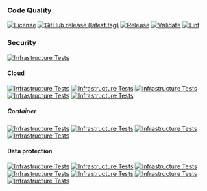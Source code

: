 ### Code Quality
[![License](https://img.shields.io/github/license/geekcell/terraform-aws-label)](https://github.com/geekcell/terraform-aws-label/blob/master/LICENSE)
[![GitHub release (latest tag)](https://img.shields.io/github/v/release/geekcell/terraform-aws-label?logo=github&sort=semver)](https://github.com/geekcell/terraform-aws-label/releases)
[![Release](https://github.com/geekcell/terraform-aws-label/actions/workflows/release.yaml/badge.svg)](https://github.com/geekcell/terraform-aws-label/actions/workflows/release.yaml)
[![Validate](https://github.com/geekcell/terraform-aws-label/actions/workflows/validate.yaml/badge.svg)](https://github.com/geekcell/terraform-aws-label/actions/workflows/validate.yaml)
[![Lint](https://github.com/geekcell/terraform-aws-label/actions/workflows/linter.yaml/badge.svg)](https://github.com/geekcell/terraform-aws-label/actions/workflows/linter.yaml)

### Security
[![Infrastructure Tests](https://www.bridgecrew.cloud/badges/github/geekcell/terraform-aws-label/general)](https://www.bridgecrew.cloud/link/badge?vcs=github&fullRepo=geekcell%2Fterraform-aws-label&benchmark=INFRASTRUCTURE+SECURITY)

#### Cloud
[![Infrastructure Tests](https://www.bridgecrew.cloud/badges/github/geekcell/terraform-aws-label/cis_aws)](https://www.bridgecrew.cloud/link/badge?vcs=github&fullRepo=geekcell%2Fterraform-aws-label&benchmark=CIS+AWS+V1.2)
[![Infrastructure Tests](https://www.bridgecrew.cloud/badges/github/geekcell/terraform-aws-label/cis_aws_13)](https://www.bridgecrew.cloud/link/badge?vcs=github&fullRepo=geekcell%2Fterraform-aws-label&benchmark=CIS+AWS+V1.3)
[![Infrastructure Tests](https://www.bridgecrew.cloud/badges/github/geekcell/terraform-aws-label/cis_azure)](https://www.bridgecrew.cloud/link/badge?vcs=github&fullRepo=geekcell%2Fterraform-aws-label&benchmark=CIS+AZURE+V1.1)
[![Infrastructure Tests](https://www.bridgecrew.cloud/badges/github/geekcell/terraform-aws-label/cis_azure_13)](https://www.bridgecrew.cloud/link/badge?vcs=github&fullRepo=geekcell%2Fterraform-aws-label&benchmark=CIS+AZURE+V1.3)
[![Infrastructure Tests](https://www.bridgecrew.cloud/badges/github/geekcell/terraform-aws-label/cis_gcp)](https://www.bridgecrew.cloud/link/badge?vcs=github&fullRepo=geekcell%2Fterraform-aws-label&benchmark=CIS+GCP+V1.1)

##### Container
[![Infrastructure Tests](https://www.bridgecrew.cloud/badges/github/geekcell/terraform-aws-label/cis_kubernetes_16)](https://www.bridgecrew.cloud/link/badge?vcs=github&fullRepo=geekcell%2Fterraform-aws-label&benchmark=CIS+KUBERNETES+V1.6)
[![Infrastructure Tests](https://www.bridgecrew.cloud/badges/github/geekcell/terraform-aws-label/cis_eks_11)](https://www.bridgecrew.cloud/link/badge?vcs=github&fullRepo=geekcell%2Fterraform-aws-label&benchmark=CIS+EKS+V1.1)
[![Infrastructure Tests](https://www.bridgecrew.cloud/badges/github/geekcell/terraform-aws-label/cis_gke_11)](https://www.bridgecrew.cloud/link/badge?vcs=github&fullRepo=geekcell%2Fterraform-aws-label&benchmark=CIS+GKE+V1.1)
[![Infrastructure Tests](https://www.bridgecrew.cloud/badges/github/geekcell/terraform-aws-label/cis_kubernetes)](https://www.bridgecrew.cloud/link/badge?vcs=github&fullRepo=geekcell%2Fterraform-aws-label&benchmark=CIS+KUBERNETES+V1.5)

#### Data protection
[![Infrastructure Tests](https://www.bridgecrew.cloud/badges/github/geekcell/terraform-aws-label/soc2)](https://www.bridgecrew.cloud/link/badge?vcs=github&fullRepo=geekcell%2Fterraform-aws-label&benchmark=SOC2)
[![Infrastructure Tests](https://www.bridgecrew.cloud/badges/github/geekcell/terraform-aws-label/pci)](https://www.bridgecrew.cloud/link/badge?vcs=github&fullRepo=geekcell%2Fterraform-aws-label&benchmark=PCI-DSS+V3.2)
[![Infrastructure Tests](https://www.bridgecrew.cloud/badges/github/geekcell/terraform-aws-label/pci_dss_v321)](https://www.bridgecrew.cloud/link/badge?vcs=github&fullRepo=geekcell%2Fterraform-aws-label&benchmark=PCI-DSS+V3.2.1)
[![Infrastructure Tests](https://www.bridgecrew.cloud/badges/github/geekcell/terraform-aws-label/iso)](https://www.bridgecrew.cloud/link/badge?vcs=github&fullRepo=geekcell%2Fterraform-aws-label&benchmark=ISO27001)
[![Infrastructure Tests](https://www.bridgecrew.cloud/badges/github/geekcell/terraform-aws-label/nist)](https://www.bridgecrew.cloud/link/badge?vcs=github&fullRepo=geekcell%2Fterraform-aws-label&benchmark=NIST-800-53)
[![Infrastructure Tests](https://www.bridgecrew.cloud/badges/github/geekcell/terraform-aws-label/hipaa)](https://www.bridgecrew.cloud/link/badge?vcs=github&fullRepo=geekcell%2Fterraform-aws-label&benchmark=HIPAA)
[![Infrastructure Tests](https://www.bridgecrew.cloud/badges/github/geekcell/terraform-aws-label/fedramp_moderate)](https://www.bridgecrew.cloud/link/badge?vcs=github&fullRepo=geekcell%2Fterraform-aws-label&benchmark=FEDRAMP+%28MODERATE%29)
